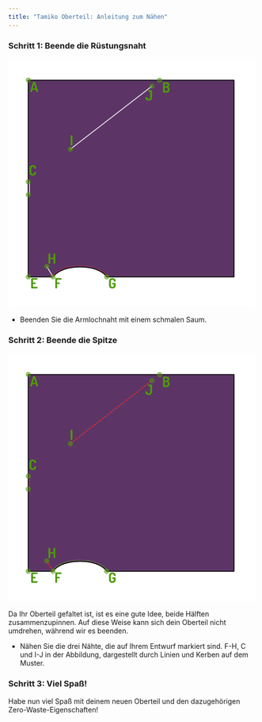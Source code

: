 ```yaml
---
title: "Tamiko Oberteil: Anleitung zum Nähen"
---
```


### Schritt 1: Beende die Rüstungsnaht

![Finsche die Rüstungsnaht](step03.png)

- Beenden Sie die Armlochnaht mit einem schmalen Saum.

### Schritt 2: Beende die Spitze

![Nähen Sie die drei auf Ihrem Entwurf markierten Nahtlinien](step04.png)

<Note>

Da Ihr Oberteil gefaltet ist, ist es eine gute Idee, beide Hälften zusammenzupinnen.
Auf diese Weise kann sich dein Oberteil nicht umdrehen, während wir es beenden.

</Note>

- Nähen Sie die drei Nähte, die auf Ihrem Entwurf markiert sind. F-H, C und I-J in der Abbildung, dargestellt durch Linien und Kerben auf dem Muster.

### Schritt 3: Viel Spaß!

Habe nun viel Spaß mit deinem neuen Oberteil und den dazugehörigen Zero-Waste-Eigenschaften!
